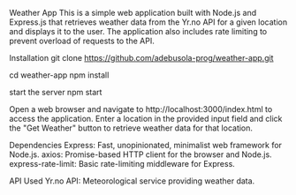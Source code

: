 Weather App
This is a simple web application built with Node.js and Express.js that retrieves weather data from the Yr.no API for a given location and displays it to the user. 
The application also includes rate limiting to prevent overload of requests to the API.

Installation
git clone https://github.com/adebusola-prog/weather-app.git

cd weather-app
npm install

start the server
npm start

Open a web browser and navigate to http://localhost:3000/index.html to access the application.
Enter a location in the provided input field and click the "Get Weather" button to retrieve weather data for that location.

Dependencies
Express: Fast, unopinionated, minimalist web framework for Node.js.
axios: Promise-based HTTP client for the browser and Node.js.
express-rate-limit: Basic rate-limiting middleware for Express.

API Used
Yr.no API: Meteorological service providing weather data.
